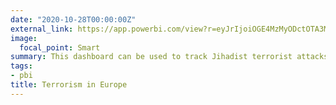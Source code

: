 ```yaml
---
date: "2020-10-28T00:00:00Z"
external_link: https://app.powerbi.com/view?r=eyJrIjoiOGE4MzMyODctOTA3MS00NDUzLTk1OTUtNWU3NWRlMmUyODFlIiwidCI6IjY3NzFiMjVhLWY0ZDgtNGY5Zi05ZmNjLWU3NDY4YTVjZGM0NiIsImMiOjh9
image:
  focal_point: Smart
summary: This dashboard can be used to track Jihadist terrorist attacks across Europe.
tags:
- pbi
title: Terrorism in Europe
---
```

